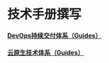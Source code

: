 技术手册撰写
=============
#### [DevOps持续交付体系（Guides）](https://github.com/yaocoder/Architect-CTO-growth/blob/master/DevOps%E6%8C%81%E7%BB%AD%E4%BA%A4%E4%BB%98%E4%BD%93%E7%B3%BB/DevOps%E6%8C%81%E7%BB%AD%E4%BA%A4%E4%BB%98%E4%BD%93%E7%B3%BB%EF%BC%88Guides%EF%BC%89.md)
#### [云原生技术体系（Guides）](https://github.com/yaocoder/Architect-CTO-growth/blob/master/%E4%BA%91%E5%8E%9F%E7%94%9F%E6%8A%80%E6%9C%AF%E4%BD%93%E7%B3%BB/%E4%BA%91%E5%8E%9F%E7%94%9F%E6%8A%80%E6%9C%AF%E4%BD%93%E7%B3%BB%EF%BC%88Guides%EF%BC%89.md)